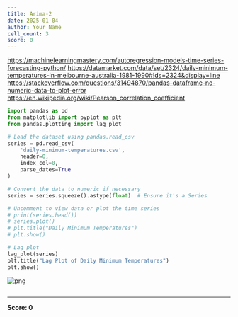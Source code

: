 ```yaml
---
title: Arima-2
date: 2025-01-04
author: Your Name
cell_count: 3
score: 0
---
```


   https://machinelearningmastery.com/autoregression-models-time-series-forecasting-python/
   https://datamarket.com/data/set/2324/daily-minimum-temperatures-in-melbourne-australia-1981-1990#!ds=2324&display=line
   https://stackoverflow.com/questions/31494870/pandas-dataframe-no-numeric-data-to-plot-error
   https://en.wikipedia.org/wiki/Pearson_correlation_coefficient 

```python
import pandas as pd
from matplotlib import pyplot as plt
from pandas.plotting import lag_plot

# Load the dataset using pandas.read_csv
series = pd.read_csv(
    'daily-minimum-temperatures.csv',
    header=0,
    index_col=0,
    parse_dates=True
)

# Convert the data to numeric if necessary
series = series.squeeze().astype(float)  # Ensure it's a Series

# Uncomment to view data or plot the time series
# print(series.head())
# series.plot()
# plt.title("Daily Minimum Temperatures")
# plt.show()

# Lag plot
lag_plot(series)
plt.title("Lag Plot of Daily Minimum Temperatures")
plt.show()
```


    
![png](/mlnotes/images/arima-2_1_0.png)
    



```python

```


---
**Score: 0**